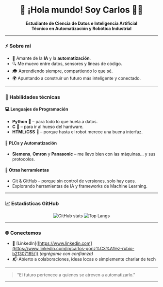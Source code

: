<h1 align="center">👋 ¡Hola mundo! Soy Carlos 👨‍💻</h1>
<p align="center">
  <b>Estudiante de Ciencia de Datos e Inteligencia Artificial</b><br>
  <b>Técnico en Automatización y Robótica Industrial</b>
</p>

---

### ⚡ Sobre mí
- 🤖 Amante de la **IA** y la **automatización**.
- 🔍 Me muevo entre datos, sensores y líneas de código.
- 🎓 Aprendiendo siempre, compartiendo lo que sé.
- 🌍 Apuntando a construir un futuro más inteligente y conectado.

---

### 🧠 Habilidades técnicas

#### 💻 Lenguajes de Programación
- **Python** 🐍 – para todo lo que huela a datos.
- **C** 💾 – para ir al hueso del hardware.
- **HTML/CSS** 🎨 – porque hasta el robot merece una buena interfaz.

#### 🤖 PLCs y Automatización
- **Siemens**, **Omron** y **Panasonic** – me llevo bien con las máquinas... y sus protocolos.

#### 🔧 Otras herramientas
- Git & GitHub – porque sin control de versiones, solo hay caos.
- Explorando herramientas de IA y frameworks de Machine Learning.

---

### 📈 Estadísticas GitHub

<p align="center">
  <img src="https://github-readme-stats.vercel.app/api?username=lordliberte&show_icons=true&theme=tokyonight" alt="GitHub stats" />
  <img src="https://github-readme-stats.vercel.app/api/top-langs/?username=lordliberte&layout=compact&theme=tokyonight" alt="Top Langs" />
</p>

---

### 🌐 Conectemos

- 💼 [LinkedIn]([https://www.linkedin.com](https://www.linkedin.com/in/carlos-gonz%C3%A1lez-rubio-b21307185/]) *(agrégame con confianza)*
- 📬 Abierto a colaboraciones, ideas locas o simplemente charlar de tech

---

> "El futuro pertenece a quienes se atreven a automatizarlo."

---

